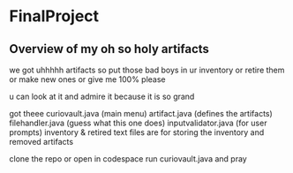 # FinalProject

## Overview of my oh so holy artifacts

we got uhhhhh
artifacts so put those bad boys in ur inventory
or retire them
or make new ones
or give me 100% please


u can look at it and admire it because it is so grand

got theee
curiovault.java (main menu)
artifact.java (defines the artifacts)
filehandler.java (guess what this one does)
inputvalidator.java (for user prompts)
inventory & retired text files are for storing the inventory and removed artifacts

clone the repo or open in codespace
run curiovault.java and pray


